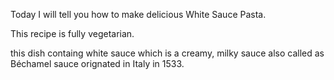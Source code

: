 Today I will tell you how to make delicious White Sauce Pasta.

This recipe is fully vegetarian.

this dish containg white sauce which is a creamy, milky sauce also called as Béchamel sauce orignated in Italy in 1533.